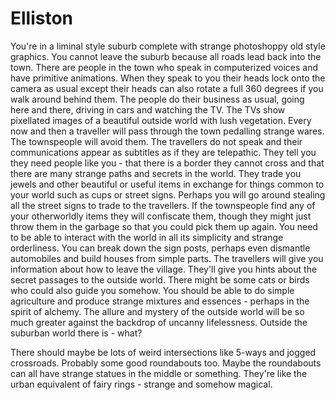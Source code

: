 # Elliston

You're in a liminal style suburb complete with strange photoshoppy old style graphics. You cannot leave the suburb because all roads lead back into the town. There are people in the town who speak in computerized voices and have primitive animations. When they speak to you their heads lock onto the camera as usual except their heads can also rotate a full 360 degrees if you walk around behind them. The people do their business as usual, going here and there, driving in cars and watching the TV. The TVs show pixellated images of a beautiful outside world with lush vegetation. Every now and then a traveller will pass through the town pedalling strange wares. The townspeople will avoid them. The travellers do not speak and their communications appear as subtitles as if they are telepathic. They tell you they need people like you - that there is a border they cannot cross and that there are many strange paths and secrets in the world. They trade you jewels and other beautiful or useful items in exchange for things common to your world such as cups or street signs. Perhaps you will go around stealing all the street signs to trade to the travellers. If the townspeople find any of your otherworldly items they will confiscate them, though they might just throw them in the garbage so that you could pick them up again. You need to be able to interact with the world in all its simplicity and strange orderliness. You can break down the sign posts, perhaps even dismantle automobiles and build houses from simple parts. The travellers will give you information about how to leave the village. They'll give you hints about the secret passages to the outside world. There might be some cats or birds who could also guide you somehow. You should be able to do simple agriculture and produce strange mixtures and essences - perhaps in the spirit of alchemy. The allure and mystery of the outside world will be so much greater against the backdrop of uncanny lifelessness. Outside the suburban world there is - what?

There should maybe be lots of weird intersections like 5-ways and jogged crossroads. Probably some good roundabouts too. Maybe the roundabouts can all have strange statues in the middle or something. They're like the urban equivalent of fairy rings - strange and somehow magical. 